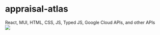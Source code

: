 # appraisal-atlas
React, MUI, HTML, CSS, JS, Typed JS, Google Cloud APIs, and other APIs
![](https://user-images.githubusercontent.com/81671608/168723349-76fbba4f-e61f-4cce-9d18-4cfc5e94bad3.gif)
